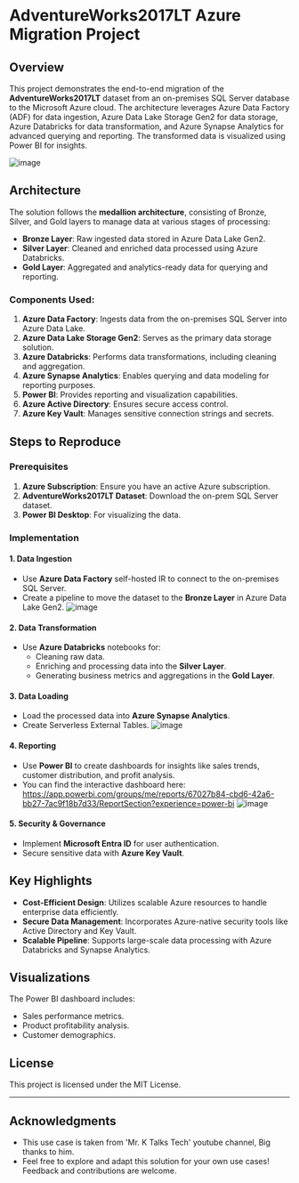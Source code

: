 # AdventureWorks2017LT Azure Migration Project

## Overview
This project demonstrates the end-to-end migration of the **AdventureWorks2017LT** dataset from an on-premises SQL Server database to the Microsoft Azure cloud. The architecture leverages Azure Data Factory (ADF) for data ingestion, Azure Data Lake Storage Gen2 for data storage, Azure Databricks for data transformation, and Azure Synapse Analytics for advanced querying and reporting. The transformed data is visualized using Power BI for insights.

![image](https://github.com/user-attachments/assets/33af88b1-47ce-4d27-82e2-2dc629aea9d9)

## Architecture
The solution follows the **medallion architecture**, consisting of Bronze, Silver, and Gold layers to manage data at various stages of processing:
- **Bronze Layer**: Raw ingested data stored in Azure Data Lake Gen2.
- **Silver Layer**: Cleaned and enriched data processed using Azure Databricks.
- **Gold Layer**: Aggregated and analytics-ready data for querying and reporting.

### Components Used:
1. **Azure Data Factory**: Ingests data from the on-premises SQL Server into Azure Data Lake.
2. **Azure Data Lake Storage Gen2**: Serves as the primary data storage solution.
3. **Azure Databricks**: Performs data transformations, including cleaning and aggregation.
4. **Azure Synapse Analytics**: Enables querying and data modeling for reporting purposes.
5. **Power BI**: Provides reporting and visualization capabilities.
6. **Azure Active Directory**: Ensures secure access control.
7. **Azure Key Vault**: Manages sensitive connection strings and secrets.

## Steps to Reproduce

### Prerequisites
1. **Azure Subscription**: Ensure you have an active Azure subscription.
2. **AdventureWorks2017LT Dataset**: Download the on-prem SQL Server dataset.
3. **Power BI Desktop**: For visualizing the data.

### Implementation
#### 1. Data Ingestion
- Use **Azure Data Factory** self-hosted IR to connect to the on-premises SQL Server.
- Create a pipeline to move the dataset to the **Bronze Layer** in Azure Data Lake Gen2.
![image](https://github.com/user-attachments/assets/f38a1536-50b9-4fb5-9d13-5cbfaf37a1b3)

#### 2. Data Transformation
- Use **Azure Databricks** notebooks for:
  - Cleaning raw data.
  - Enriching and processing data into the **Silver Layer**.
  - Generating business metrics and aggregations in the **Gold Layer**.

#### 3. Data Loading
- Load the processed data into **Azure Synapse Analytics**.
- Create Serverless External Tables.
![image](https://github.com/user-attachments/assets/37fcbe96-19cc-4781-92f8-187bf5d1653e)

#### 4. Reporting
- Use **Power BI** to create dashboards for insights like sales trends, customer distribution, and profit analysis.
- You can find the interactive dashboard here: https://app.powerbi.com/groups/me/reports/67027b84-cbd6-42a6-bb27-7ac9f18b7d33/ReportSection?experience=power-bi
  ![image](https://github.com/user-attachments/assets/e62a96c4-1a0c-4754-bf2d-099e7d9fb752)

#### 5. Security & Governance
- Implement **Microsoft Entra ID** for user authentication.
- Secure sensitive data with **Azure Key Vault**.

## Key Highlights
- **Cost-Efficient Design**: Utilizes scalable Azure resources to handle enterprise data efficiently.
- **Secure Data Management**: Incorporates Azure-native security tools like Active Directory and Key Vault.
- **Scalable Pipeline**: Supports large-scale data processing with Azure Databricks and Synapse Analytics.

## Visualizations
The Power BI dashboard includes:
- Sales performance metrics.
- Product profitability analysis.
- Customer demographics.

## License
This project is licensed under the MIT License.

---
## Acknowledgments
- This use case is taken from 'Mr. K Talks Tech' youtube channel, Big thanks to him.
- Feel free to explore and adapt this solution for your own use cases! Feedback and contributions are welcome.
